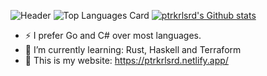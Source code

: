 ![Header](https://svg-banners.vercel.app/api?type=typeWriter&text1=fmt.Println(%22Hello%20World!%22)%20👨‍💻&width=800&height=400)
![Top Languages Card](https://github-readme-stats.vercel.app/api/top-langs/?username=ptrkrlsrd&layout=compact&show_icons=true&hide=nix&exclude_repo=zmuck)
[![ptrkrlsrd's Github stats](https://github-readme-stats.vercel.app/api?username=ptrkrlsrd)](https://github.com/ptrkrlsrd/github-readme-stats)

<!--- 🔭 I’m currently working on ...
- 🌱 I’m currently learning ...
- 👯 I’m looking to collaborate on ...
- 🤔 I’m looking for help with ...
- 💬 Ask me about ...
- 📫 How to reach me: ...
- 😄 Pronouns: ...
⚡ Fun fact: ...
-->

- ⚡ I prefer Go and C# over most languages.
- 🌱 I’m currently learning: Rust, Haskell and Terraform
- 💬 This is my website: https://ptrkrlsrd.netlify.app/
